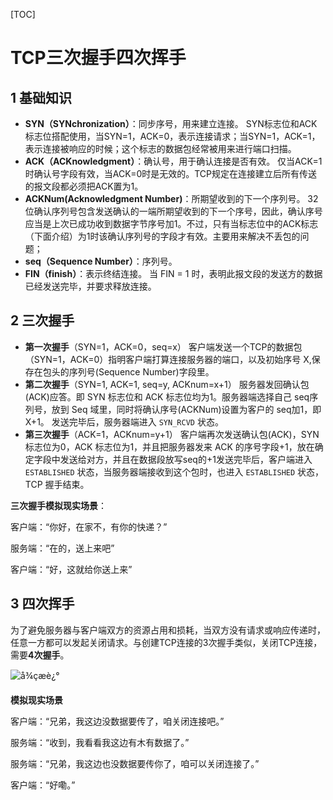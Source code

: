 [TOC]

# TCP三次握手四次挥手

## 1 基础知识

- **SYN（SYNchronization）**：同步序号，用来建立连接。
  SYN标志位和ACK标志位搭配使用，当SYN=1，ACK=0，表示连接请求；当SYN=1，ACK=1，表示连接被响应的时候；这个标志的数据包经常被用来进行端口扫描。
- **ACK（ACKnowledgment）**：确认号，用于确认连接是否有效。
  仅当ACK=1时确认号字段有效，当ACK=0时是无效的。TCP规定在连接建立后所有传送的报文段都必须把ACK置为1。
- **ACKNum(Acknowledgment Number)**：所期望收到的下一个序列号。
  32位确认序列号包含发送确认的一端所期望收到的下一个序号，因此，确认序号应当是上次已成功收到数据字节序号加1。不过，只有当标志位中的ACK标志（下面介绍）为1时该确认序列号的字段才有效。主要用来解决不丢包的问题；
- **seq（Sequence Number）**：序列号。
- **FIN（finish）**：表示终结连接。
  当 FIN = 1 时，表明此报文段的发送方的数据已经发送完毕，并要求释放连接。

## 2 三次握手

- **第一次握手**（SYN=1，ACK=0，seq=x）
  客户端发送一个TCP的数据包（SYN=1，ACK=0）指明客户端打算连接服务器的端口，以及初始序号 X,保存在包头的序列号(Sequence Number)字段里。
- **第二次握手**（SYN=1, ACK=1, seq=y, ACKnum=x+1）
  服务器发回确认包(ACK)应答。即 SYN 标志位和 ACK 标志位均为1。服务器端选择自己 seq序列号，放到 Seq 域里，同时将确认序号(ACKNum)设置为客户的 seq加1，即X+1。 发送完毕后，服务器端进入 `SYN_RCVD` 状态。
- **第三次握手**（ACK=1，ACKnum=y+1）
  客户端再次发送确认包(ACK)，SYN 标志位为0，ACK 标志位为1，并且把服务器发来 ACK 的序号字段+1，放在确定字段中发送给对方，并且在数据段放写seq的+1发送完毕后，客户端进入 `ESTABLISHED` 状态，当服务器端接收到这个包时，也进入 `ESTABLISHED` 状态，TCP 握手结束。

**三次握手模拟现实场景**：

客户端：“你好，在家不，有你的快递？”

服务端：“在的，送上来吧”

客户端：“好，这就给你送上来”

## 3 四次挥手

为了避免服务器与客户端双方的资源占用和损耗，当双方没有请求或响应传递时，任意一方都可以发起关闭请求。与创建TCP连接的3次握手类似，关闭TCP连接，需要**4次握手**。

![å¾çæè¿°](https://segmentfault.com/img/bVYQci?w=489&h=374)

**模拟现实场景**

客户端：“兄弟，我这边没数据要传了，咱关闭连接吧。”

服务端：“收到，我看看我这边有木有数据了。”

服务端：“兄弟，我这边也没数据要传你了，咱可以关闭连接了。”

客户端：“好嘞。” 